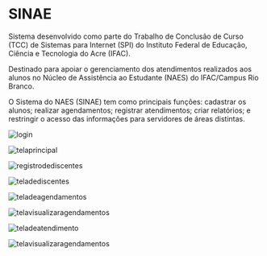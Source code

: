 # SINAE

Sistema desenvolvido como parte do Trabalho de Conclusão de Curso (TCC) de Sistemas para Internet (SPI) do Instituto Federal de Educação, Ciência e Tecnologia do Acre (IFAC). 

Destinado para apoiar o gerenciamento dos atendimentos realizados aos alunos no Núcleo de Assistência ao Estudante (NAES) do IFAC/Campus Rio Branco.

O Sistema do NAES (SINAE) tem como principais funções: cadastrar os alunos; realizar agendamentos; registrar atendimentos; criar relatórios; e restringir o acesso das informações para servidores de áreas distintas. 

![login](https://user-images.githubusercontent.com/58611244/98430942-0a974f80-2090-11eb-801d-465a5663286a.png)

![telaprincipal](https://user-images.githubusercontent.com/58611244/98430969-50541800-2090-11eb-965d-96e6f37178aa.jpg)

![registrodediscentes](https://user-images.githubusercontent.com/58611244/98430977-606bf780-2090-11eb-8708-591ceb93b50d.png)

![teladediscentes](https://user-images.githubusercontent.com/58611244/98430979-68c43280-2090-11eb-90df-49a4028adccb.png)

![teladeagendamentos](https://user-images.githubusercontent.com/58611244/98431008-98733a80-2090-11eb-863b-f6c0296b807d.png)

![telavisualizaragendamentos](https://user-images.githubusercontent.com/58611244/98431017-a5902980-2090-11eb-9c82-4f2d11b493ef.png)

![teladeatendimento](https://user-images.githubusercontent.com/58611244/98431023-b476dc00-2090-11eb-9a0a-6635be960a6f.png)

![telavisualizaragendamentos](https://user-images.githubusercontent.com/58611244/98431025-b6d93600-2090-11eb-9dfa-5c773c4d4a43.png)

